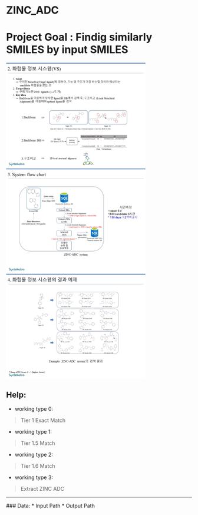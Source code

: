ZINC_ADC
==========
# Project Goal : Findig similarly SMILES by input SMILES
<img src="./imgs/ZINC_ADC.VS_concept.jpg" width="75%" height="50%"></img><br/>
<img src="./imgs/ZINC_ADC.workflow.jpg" width="75%" height="50%"></img><br/>
<img src="./imgs/ZINC_ADC.ExampleOfResults.jpg" width="75%" height="50%"></img><br/>

## Help:
* working type 0:   
> Tier 1 Exact Match   

* working type 1:   
> Tier 1.5 Match   

* working type 2:   
> Tier 1.6 Match   

* working type 3:   
> Extract ZINC ADC   
<hr/>   
### Data:    
* Input Path   
* Output Path   
